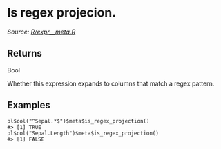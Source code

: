 # Is regex projecion.

*Source: [R/expr__meta.R](https://github.com/pola-rs/r-polars/tree/main/R/expr__meta.R)*

## Returns

Bool

Whether this expression expands to columns that match a regex pattern.

## Examples

<pre class='r-example'><code><span class='r-in'><span><span class='va'>pl</span><span class='op'>$</span><span class='fu'>col</span><span class='op'>(</span><span class='st'>"^Sepal.*$"</span><span class='op'>)</span><span class='op'>$</span><span class='va'>meta</span><span class='op'>$</span><span class='fu'>is_regex_projection</span><span class='op'>(</span><span class='op'>)</span></span></span>
<span class='r-out co'><span class='r-pr'>#&gt;</span> [1] TRUE</span>
<span class='r-in'><span><span class='va'>pl</span><span class='op'>$</span><span class='fu'>col</span><span class='op'>(</span><span class='st'>"Sepal.Length"</span><span class='op'>)</span><span class='op'>$</span><span class='va'>meta</span><span class='op'>$</span><span class='fu'>is_regex_projection</span><span class='op'>(</span><span class='op'>)</span></span></span>
<span class='r-out co'><span class='r-pr'>#&gt;</span> [1] FALSE</span>
 </code></pre>
